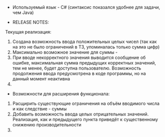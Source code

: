 + Используемый язык - C# (синтаксис показался удобнее для задачи, чем Java)

+ RELEASE NOTES:

Текущая реализация:

1. Создана возможность ввода положительных целых чисел (так как на это не было ограничений в ТЗ, упоминалась только сумма цифр)
2. Максимально возможное значение для суммы - 
3. При вводе некорректного значения выводится сообщение об ошибке, максимальная сумма предыдущих корректных значений, тем не менее, будет доступна пользователю. Возможность продолжения ввода предусмотрена в коде программы, но на данный момент неактивна
4. 

+ Возможности для расширения функционала:

1. Расщирить существующие ограничения на объём вводимого числа и как следствие - суммы
2. Добавить возможность ввода целых отрицательных значений. Реализация, как и предыдущего пункта приведёт к существенному снижению производительности
3. 
